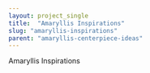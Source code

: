 ```yaml
---
layout: project_single
title:  "Amaryllis Inspirations"
slug: "amaryllis-inspirations"
parent: "amaryllis-centerpiece-ideas"
---
```

Amaryllis Inspirations